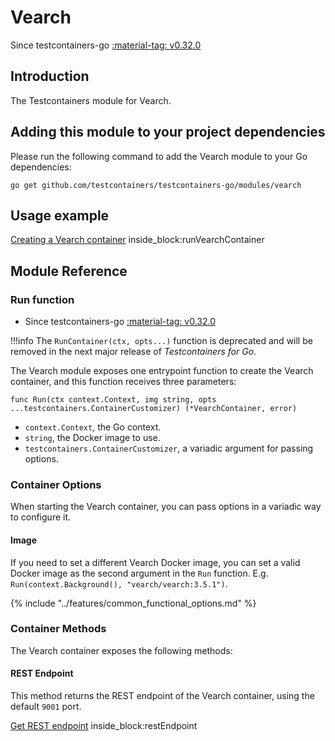 # Vearch

Since testcontainers-go <a href="https://github.com/testcontainers/testcontainers-go/releases/tag/v0.32.0"><span class="tc-version">:material-tag: v0.32.0</span></a>

## Introduction

The Testcontainers module for Vearch.

## Adding this module to your project dependencies

Please run the following command to add the Vearch module to your Go dependencies:

```
go get github.com/testcontainers/testcontainers-go/modules/vearch
```

## Usage example

<!--codeinclude-->
[Creating a Vearch container](../../modules/vearch/examples_test.go) inside_block:runVearchContainer
<!--/codeinclude-->

## Module Reference

### Run function

- Since testcontainers-go <a href="https://github.com/testcontainers/testcontainers-go/releases/tag/v0.32.0"><span class="tc-version">:material-tag: v0.32.0</span></a>

!!!info
    The `RunContainer(ctx, opts...)` function is deprecated and will be removed in the next major release of _Testcontainers for Go_.

The Vearch module exposes one entrypoint function to create the Vearch container, and this function receives three parameters:

```golang
func Run(ctx context.Context, img string, opts ...testcontainers.ContainerCustomizer) (*VearchContainer, error)
```

- `context.Context`, the Go context.
- `string`, the Docker image to use.
- `testcontainers.ContainerCustomizer`, a variadic argument for passing options.

### Container Options

When starting the Vearch container, you can pass options in a variadic way to configure it.

#### Image

If you need to set a different Vearch Docker image, you can set a valid Docker image as the second argument in the `Run` function.
E.g. `Run(context.Background(), "vearch/vearch:3.5.1")`.

{% include "../features/common_functional_options.md" %}

### Container Methods

The Vearch container exposes the following methods:

#### REST Endpoint

This method returns the REST endpoint of the Vearch container, using the default `9001` port.

<!--codeinclude-->
[Get REST endpoint](../../modules/vearch/vearch_test.go) inside_block:restEndpoint
<!--/codeinclude-->


